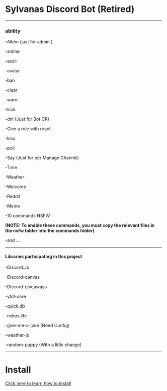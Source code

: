 # Sylvanas Discord Bot (Retired)
  ------------------------------------------------------------
### ability
 

-Alldm (just for admin ) 

-anime

-ascii

-avatar

-ban 

-clear

-warn

-kick 

-dm (Just for Bot CR)

-Give a role with react 

-kiss

-poll

-Say (Just for per Manage Channle)

-Time 

-Weather

-Welcome

-Reddit

-Meme

-10 commands NSFW 

**(NOTE: To enable these commands, you must copy the relevant files in the nsfw folder into the commands folder)**

-and ...

  ------------------------------------------------------------



#### Libraries participating in this project

-Discord.Js

-Discord-canvas

-Discord-giveaways

-ytdl-core

-quick.db

-nekos.life

-give-me-a-joke (Need Config)

-weather-js

-random-puppy (With a little change)

  ------------------------------------------------------------

# Install

[Click here to learn how to install ](https://amirzarei007.github.io/Sylvanas-Bot/)
